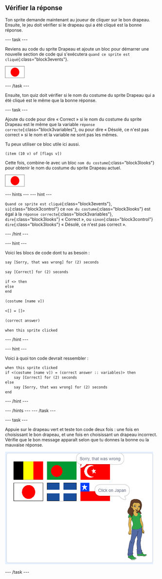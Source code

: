 ## Vérifier la réponse

Ton sprite demande maintenant au joueur de cliquer sur le bon drapeau. Ensuite, le jeu doit vérifier si le drapeau qui a été cliqué est la bonne réponse.

\--- task \---

Reviens au code du sprite Drapeau et ajoute un bloc pour démarrer une nouvelle section de code qui s'exécutera `quand ce sprite est cliqué`{:class="block3events"}.

![Sprite drapeau](images/flag-sprite.png)

\--- /task \---

Ensuite, ton quiz doit vérifier si le nom du costume du sprite Drapeau qui a été cliqué est le même que la bonne réponse.

\--- task \---

Ajoute du code pour dire « Correct » si le nom du costume du sprite Drapeau est le même que la variable `réponse correcte`{:class="block3variables"}, ou pour dire « Désolé, ce n'est pas correct » si le nom et la variable ne sont pas les mêmes.

Tu peux utiliser ce bloc utile ici aussi.

```blocks3
(item (10 v) of [flags v])
```

Cette fois, combine-le avec un bloc `nom du costume`{:class="block3looks"} pour obtenir le nom du costume du sprite Drapeau actuel.

![Sprite drapeau](images/flag-sprite.png)

\--- hints \--- \--- hint \---

`Quand ce sprite est cliqué`{:class="block3events"}, `si`{:class="block3control"} ce `nom du costume`{:class="block3looks"} est égal à la `réponse correcte`{:class="block3variables"}, `dire`{:class="block3looks"} « Correct », ou `sinon`{:class="block3control"} `dire`{:class="block3looks"} « Désolé, ce n'est pas correct ».

\--- /hint \---

\--- hint \---

Voici les blocs de code dont tu as besoin :

```blocks3
say [Sorry, that was wrong] for (2) seconds

say [Correct] for (2) seconds

if <> then
else
end

(costume [name v])

<[] = []>

(correct answer)

when this sprite clicked
```

\--- /hint \---

\--- hint \---

Voici à quoi ton code devrait ressembler :

```blocks3
when this sprite clicked
if <(costume [name v]) = (correct answer :: variables)> then
    say [Correct] for (2) seconds
else
    say [Sorry, that was wrong] for (2) seconds
end
```

\--- /hint \---

\--- /hints \--- \--- /task \---

\--- task \---

Appuie sur le drapeau vert et teste ton code deux fois : une fois en choisissant le bon drapeau, et une fois en choisissant un drapeau incorrect. Vérifie que le bon message apparaît selon que tu donnes la bonne ou la mauvaise réponse.

![Cliquer sur la scène](images/click-on-flag.png)

\--- /task \---